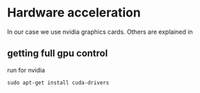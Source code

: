 










# Hardware acceleration
In our case we use nvidia graphics cards. Others are explained in 

## getting full gpu control

run for nvidia 
```
sudo apt-get install cuda-drivers
```